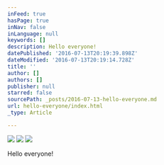 ```yaml
---
inFeed: true
hasPage: true
inNav: false
inLanguage: null
keywords: []
description: Hello everyone!
datePublished: '2016-07-13T20:19:39.898Z'
dateModified: '2016-07-13T20:19:14.728Z'
title: ''
author: []
authors: []
publisher: null
starred: false
sourcePath: _posts/2016-07-13-hello-everyone.md
url: hello-everyone/index.html
_type: Article

---
```

![](https://the-grid-user-content.s3-us-west-2.amazonaws.com/cb2c6290-93f6-494c-84a5-3dec1e145632.png)
![](https://the-grid-user-content.s3-us-west-2.amazonaws.com/5486a474-db89-4009-9d1c-94daeb33465a.png)
![](https://the-grid-user-content.s3-us-west-2.amazonaws.com/771c0e93-c43d-41dc-ac00-e413a16d40a6.png)

Hello everyone!